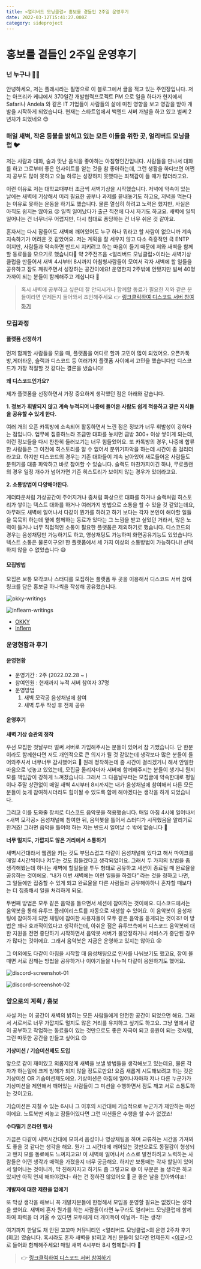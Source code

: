 ```yaml
---
title: <얼리버드 모닝클럽> 홍보를 곁들인 2주일 운영후기
date: 2022-03-12T15:41:27.000Z
category: sideproject
---
```


# 홍보를 곁들인 2주일 운영후기

### 넌 누구냐 🙋‍♀️

안녕하세요, 저는 플래시라는 필명으로 이 블로그에서 글을 적고 있는 주인장입니다. 저는 아프리카 케냐에서 370일간 개발협력프로젝트 PM 으로 일을 하다가 현지에서 Safari나 Andela 와 같은 IT 기업들이 사람들의 삶에 미친 영향을 보고 영감을 받아 개발을 시작하게 되었습니다. 현재는 스타트업에서 백엔드 서버 개발을 하고 있고 벌써 2년차가 되었네요 😊

### 매일 새벽, 작은 등불을 밝히고 있는 모든 이들을 위한 곳, 얼리버드 모닝클럽 🐦

저는 사람과 대화, 술과 맛난 음식을 좋아하는 아침형인간입니다. 사람들을 만나서 대화를 하고 그로부터 좋은 인사이트를 얻는 것을 참 좋아하는데, 그런 생활을 하다보면 어쩐지 공부도 많이 못하고 오늘 하루는 성장하지 못했다는 죄책감이 들 때가 많더라고요.

이런 이유로 저는 대학교때부터 조금씩 새벽기상을 시작했습니다. 저녁에 약속이 있는 날에는 새벽에 기상해서 미리 필요한 공부나 과제를 끝내놓기도 하고요, 저녁을 먹는다는 이유로 못하는 운동을 하기도 했습니다. 물론 열심히 하려고 노력은 했지만, 사실은 아직도 쉽지는 않아요 😢 일찍 일어났다가 출근 직전에 다시 자기도 하고요. 새벽에 일찍 일어나는 건 너무너무 어렵지만, 다시 침대로 퐁당하는 건 너무 쉬운 것 같아요.

혼자서는 다시 잠들어도 새벽에 깨어있어도 누구 하나 뭐라고 할 사람이 없으니까 계속 지속하기가 어려운 것 같았어요. 저는 계획을 잘 세우지 않고 다소 즉흥적인 극 ENTP 이지만, 사람들과 약속하면 반드시 지키려고 하는 마음이 들기 때문에 저와 새벽을 함께할 동료들을 모으기로 했습니다💪 약 2주전즈음 <얼리버드 모닝클럽>이라는 새벽기상 클럽을 만들어서 새벽 4시부터 8시까지 아침형사람들이 모여서 각자 새벽에 할 일들을 공유하고 잠도 깨워주면서 성장하는 공간이에요! 운영한지 2주밖에 안됐지만 벌써 40명 가까이 되는 분들이 함께해주고 계십니다 🙇

> 혹시 새벽에 공부하고 싶은데 잘 안되시거나 함께할 동료가 필요한 저와 같은 분들이라면 언제든지 들어와서 조인해주세요 👉 [링크클릭하여 디스코드 서버 참여하기](https://discord.gg/tp8aVJKAAu)

### 모집과정

#### 플랫폼 선정하기

먼저 함께할 사람들을 모을 때, 플랫폼을 어디로 할까 고민이 많이 되었어요. 오픈카톡방,게더타운, 슬랙과 디스코드 등 여러가지 플랫폼 사이에서 고민을 했습니다만 디스코드가 가장 적절할 것 같다는 결론을 냈습니다!

**왜 디스코드인가요?**

제가 플랫폼을 선정하면서 가장 중요하게 생각했던 점은 아래와 같습니다.

**1. 정보가 휘발되지 않고 계속 누적되어 나중에 들어온 사람도 쉽게 적응하고 같은 지식들을 공유할 수 있게 한다.**

여러 개의 오픈 카톡방에 소속되어 활동하면서 느낀 점은 정보가 너무 휘발성이 강하다는 점입니다. 업무에 집중하느라 조금만 대화를 놓치면 금방 300+ 이상 쌓이게 되는데, 이런 정보들을 다시 찬찬히 둘러보기는 너무 힘들었어요. 또 카톡방의 경우, 나중에 합류한 사람들은 그 이전에 히스토리를 알 수 없어서 분위기파악을 하는데 시간이 좀 걸리더라고요. 하지만 디스코드의 경우는 기존 대화들이 계속 남아있어 새로들어온 사람들도 분위기를 대충 파악하고 바로 참여할 수 있습니다. 슬랙도 마찬가지이긴 하나, 무료플랜의 경우 일정 개수가 넘어가면 기존 히스토리가 보이지 않는 경우가 있더라고요.

**2. 소통방법이 다양해야한다.**

게더타운처럼 가상공간이 주어지거나 줌처럼 화상으로 대화를 하거나 슬랙처럼 히스토리가 쌓이는 텍스트 대화를 하거나 여러가지 방법으로 소통을 할 수 있을 것 같았는데요, 아무래도 새벽에 일어나서 다같이 뭔가를 하려고 하기 보다는 각자 본인이 해야할 일들을 묵묵히 하는데 옆에 함께하는 동료가 있다는 그 느낌을 받고 싶었던 거라서, 많은 노력이 들거나 너무 직접적인 소통이 필요한 플랫폼은 제외하기로 했습니다. 디스코드의 경우는 음성채팅만 가능하기도 하고, 영상채팅도 가능하며 화면공유기능도 있었습니다. 텍스트 소통은 물론이구요! 한 플랫폼에서 세 가지 이상의 소통방법이 가능하다니! 선택하지 않을 수 없었습니다 😅

#### 모집방법

모집은 보통 모각코나 스터디를 모집하는 플랫폼 두 곳을 이용해서 디스코드 서버 참여링크를 담은 홍보글 하나씩을 작성해 공유했습니다.

![okky-writings](../../../.gitbook/assets/early-bird-club-2nd-week-1647067518500.png)

![inflearn-writings](../../../.gitbook/assets/early-bird-club-2nd-week-1647067549858.png)

* [OKKY](https://okky.kr/article/1168906)
* [Inflern](https://www.inflearn.com/studies/460788)

### 운영현황과 후기

#### 운영현황

* 운영기간 : 2주 (2022.02.28 \~ )
* 참여인원 : 현재까지 누적 서버 참여자 37명
* 운영방법
  1. 새벽 모각공 음성채널에 참여
  2. 새벽 투두 작성 후 전체 공유

#### 운영후기

**새벽 기상 습관의 정착**

우선 모집한 첫날부터 벌써 서버로 가입해주시는 분들이 있어서 참 기뻤습니다. 단 한분이라도 함께한다면 저도 개인적으로 큰 의지가 될 것 같았는데 생각보다 많은 분들이 들어와주셔서 너무너무 감사했어요 🙏 원래 정착하는데 좀 시간이 걸리겠거니 해서 안일한 마음으로 넋놓고 있었는데, 모집글 올리자마자 서버에 함께해주시는 분들이 생기니 뭔지모를 책임감이 강하게 느껴졌습니다. 그래서 그 다음날부터는 모집글에 약속한대로 평일이나 주말 상관없이 매일 새벽 4시부터 8시까지는 내가 음성채널에 참여해서 다른 모든 분들이 늦게 참여하시더라도 힘이될 수 있도록 함께 해야겠다는 생각을 하게 되었습니다.

그리고 이를 도와줄 장치로 디스코드 음악봇을 적용했습니다. 매일 아침 4시에 일어나서 <새벽 모각공> 음성채널에 참여한 뒤, 음악봇을 틀어서 스터디가 시작했음을 알리기로 한거죠! 그러면 음악을 틀어야 하는 저는 반드시 일어날 수 밖에 없습니다 🙂

**너무 멀지도, 가깝지도 않은 거리에서 소통하기**

새벽시간대라서 웹캠을 키는 것도 부담스럽고 다같이 음성채널에 있다고 해서 마이크를 매일 4시간씩이나 켜두는 것도 힘들겠다고 생각되었어요. 그래서 두 가지의 방법을 좀 생각해봤는데 하나는 새벽에 할일들을 투두 형태로 공유하고 세션이 종료될 때 완료율을 공유하는 것이에요. “내가 이번 새벽에는 이런 일들을 하겠다” 라는 것을 정하고 나면, 그 일들에만 집중할 수 있게 되고 완료율을 다른 사람들과 공유해야하니 혼자할 때보다는 더 집중해서 일을 처리하게 되요.

두번째 방법은 모두 같은 음악을 들으면서 세션에 참여하는 것이에요. 디스코드에서는 음악봇을 통해 유투브 플레이리스트를 자동으로 재생할 수 있어요. 이 음악봇이 음성채팅에 참여하게 되면 채팅에 참여한 사용자들이 모두 같은 음악을 듣게되는 것이죠! 이 방법은 꽤나 효과적이었다고 생각하는데, 아쉬운 점은 유투브측에서 디스코드 음악봇에 대한 지원을 전면 중단하기 시작하면서 음악봇 서버가 불안정하거나 서비스가 중단된 경우가 많다는 것이에요. 그래서 음악봇은 지금은 운영하고 있지는 않아요 😢

그 이외에도 다같이 아침을 시작할 때 음성채팅으로 인사를 나눠보기도 했고요, 잠이 올때면 서로 잠깨는 방법을 공유하거나 이야기들을 나누며 다같이 응원하기도 했어요.

![discord-screenshot-01](../../../.gitbook/assets/early-bird-club-2nd-week-1647067591036.png)

![discord-screenshot-02](../../../.gitbook/assets/early-bird-club-2nd-week-1647067610490.png)

### 앞으로의 계획 / 홍보

사실 저는 이 공간이 새벽의 밝히는 모든 사람들에게 안전한 공간이 되었으면 해요. 그래서 서로서로 너무 가깝지도 멀지도 않은 거리를 유지하고 싶기도 하고요. 그냥 옆에서 같이 공부하고 작업하는 동료들이 있는 것만으로도 좋은 자극이 되고 응원이 되는 것처럼, 그런 따뜻한 공간을 만들고 싶어요 😊

**기상미션 / 기습미션제도 도입**

앞으로 같이 재미있고 외롭지않게 새벽을 보낼 방법들을 생각해보고 있는데요, 물론 각자가 하는일에 크게 방해가 되지 않을 정도로만요! 요즘 새롭게 시도해보려고 하는 것은 기상미션 OR 기습미션제도에요. 기상미션은 아침에 일어나자마자 저나 다른 누군가가 기상미션을 제안해서 깨어있는 사람들이 그 미션을 수행하면서 잠도 깨고 서로 소통도하는 것이고요.

기습미션은 지칠 수 있는 6시나 그 이후의 시간대에 기습적으로 누군가가 제안하는 미션이에요. 노트북만 켜놓고 잠들어있다면 그런 미션들은 수행을 할 수가 없겠죠!

**수다떨기 온라인 행사**

가끔은 다같이 새벽시간대에 모여서 음성이나 영상채팅을 하며 교류하는 시간을 가져봐도 좋을 것 같다는 생각을 해요. 뭔가 그 시간대에 깨어있는 것만으로도 동질감이 형성되고 왠지 모를 동료애도 느껴지고요! 이 새벽에 일어나서 스스로 발전하려고 노력하는 사람들은 어떤 생각과 매력을 가졌을지 너무 궁금해요. 하지만 보통때는 각자 할일이 있어서 일어나는 것이니까, 막 친해지자고 하기도 좀 그렇고요 😅 이 부분은 늘 생각은 하고 있지만 아직 언제 해봐야겠다- 하는 건 정하진 않았어요 🙂 곧 좋은 날을 잡아봐야죠!

**개발자에 대한 제한을 없에기**

또 막상 생각을 해보니 꼭 개발자분들에 한정해서 모임을 운영할 필요는 없겠다는 생각을 했어요. 새벽에 혼자 뭔가를 하는 사람들이라면 누구라도 얼리버드 모닝클럽에 함께하여 화력을 더 키울 수 있다면 모두에게 더 개이득이 아닐까- 하는 생각!

여기까지 한달도 채 안된 꼬꼬마 커뮤니티인 <얼리버드 모닝클럽>의 운영 2주차 후기(회고) 였습니다. 혹시라도 혼자 새벽을 밝히고 계신 분들이 있다면 언제든지 <[이곳](https://discord.gg/tp8aVJKAAu)>으로 들어와 함께해주세요! 매일 새벽 4시부터 8시 함께합니다 🙌

> &#x20;👉  [링크클릭하여 디스코드 서버 참여하기](https://discord.gg/tp8aVJKAAu)
